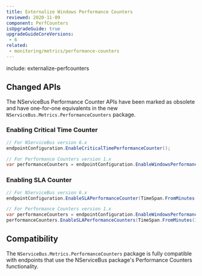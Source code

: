 ```yaml
---
title: Externalize Windows Performance Counters
reviewed: 2020-11-09
component: PerfCounters
isUpgradeGuide: true
upgradeGuideCoreVersions:
 - 6
related: 
 - monitoring/metrics/performance-counters
---
```


include: externalize-perfcounters

## Changed APIs

The NServiceBus Performance Counter APIs have been marked as obsolete and have one-for-one equivalents in the new `NServiceBus.Metrics.PerformanceCounters` package.

### Enabling Critical Time Counter

```csharp
// For NServiceBus version 6.x
endpointConfiguration.EnableCriticalTimePerformanceCounter();

// For Performance Counters version 1.x
var performanceCounters = endpointConfiguration.EnableWindowsPerformanceCounters();
```

### Enabling SLA Counter

```csharp
// For NServiceBus version 6.x
endpointConfiguration.EnableSLAPerformanceCounter(TimeSpan.FromMinutes(3));

// For Performance Counters version 1.x
var performanceCounters = endpointConfiguration.EnableWindowsPerformanceCounters();
performanceCounters.EnableSLAPerformanceCounters(TimeSpan.FromMinutes(3));
```

## Compatibility

The `NServiceBus.Metrics.PerformanceCounters` package is fully compatible with endpoints that use the NServiceBus package's Performance Counters functionality.
